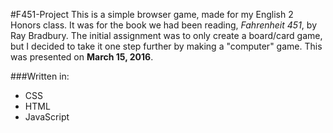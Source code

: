 #F451-Project
This is a simple browser game, made for my English 2 Honors class. It was for the book we had been reading, *Fahrenheit 451*, 
by Ray Bradbury. The initial assignment was to only create a board/card game, but I decided to take it one step further
by making a "computer" game. This was presented on **March 15, 2016**.

###Written in:
- CSS
- HTML
- JavaScript